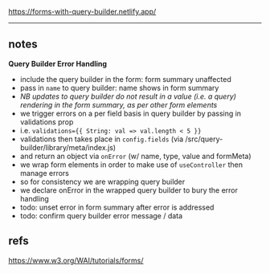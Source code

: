 https://forms-with-query-builder.netlify.app/

---

## notes

**Query Builder Error Handling**

- include the query builder in the form: form summary unaffected
- pass in `name` to query builder: name shows in form summary
- _NB updates to query builder do not result in a value (i.e. a query) rendering in the form summary, as per other form elements_
- we trigger errors on a per field basis in query builder by passing in validations prop
- i.e. `validations={{ String: val => val.length < 5 }}`
- validations then takes place in `config.fields` (via /src/query-builder/library/meta/index.js)
- and return an object via `onError` (w/ name, type, value and formMeta)
- we wrap form elements in order to make use of `useController` then manage errors
- so for consistency we are wrapping query builder
- we declare onError in the wrapped query builder to bury the error handling
- todo: unset error in form summary after error is addressed
- todo: confirm query builder error message / data

## refs

https://www.w3.org/WAI/tutorials/forms/
